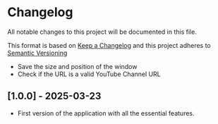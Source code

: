 # Changelog
All notable changes to this project will be documented in this file.

This format is based on [Keep a Changelog](https://keepachangelog.com/en/1.0.0/)
and this project adheres to [Semantic Versioning](https://semver.org/spec/v2.0.0.html)

- Save the size and position of the window
- Check if the URL is a valid YouTube Channel URL

## [1.0.0] - 2025-03-23
- First version of the application with all the essential features.
